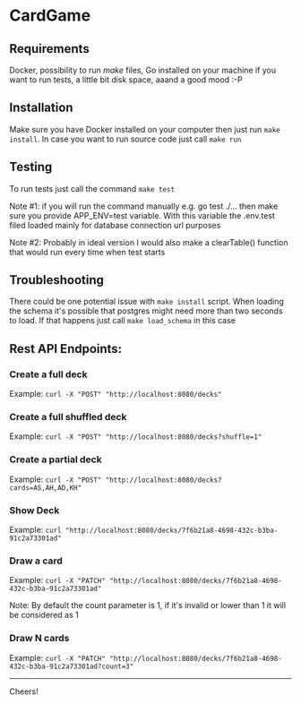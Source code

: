 # CardGame

## Requirements
Docker, possibility to run *make* files, Go installed on your machine if you want to run tests, a little bit disk space, aaand a good mood :-P 

## Installation
Make sure you have Docker installed on your computer then just run
`make install`. In case you want to run source code just call `make run`

## Testing
To run tests just call the command `make test`

Note #1: if you will run the command manually e.g. go test ./... then make sure you provide APP_ENV=test variable. With this variable the .env.test filed loaded mainly for database connection url purposes

Note #2: Probably in ideal version I would also make a clearTable() function that would run every time when test starts

## Troubleshooting
There could be one potential issue with `make install` script. When loading the schema it's possible that postgres might need more than two seconds to load. If that happens just call `make load_schema` in this case

## Rest API Endpoints:

### Create a full deck
Example: `curl -X "POST" "http://localhost:8080/decks"`

### Create a full shuffled deck
Example: `curl -X "POST" "http://localhost:8080/decks?shuffle=1"`

### Create a partial deck
Example: `curl -X "POST" "http://localhost:8080/decks?cards=AS,AH,AD,KH"`

### Show Deck
Example: `curl "http://localhost:8080/decks/7f6b21a8-4698-432c-b3ba-91c2a73301ad"`

### Draw a card
Example: `curl -X "PATCH" "http://localhost:8080/decks/7f6b21a8-4698-432c-b3ba-91c2a73301ad"`

Note: By default the count parameter is 1, if it's invalid or lower than 1 it will be considered as 1
### Draw N cards
Example: `curl -X "PATCH" "http://localhost:8080/decks/7f6b21a8-4698-432c-b3ba-91c2a73301ad?count=3"`

---------
Cheers!
